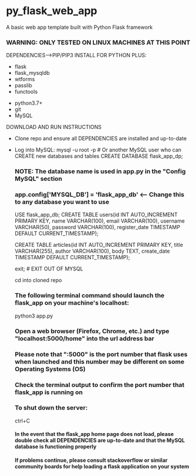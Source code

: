 # py_flask_web_app
A basic web app template built with Python Flask framework
### WARNING: ONLY TESTED ON LINUX MACHINES AT THIS POINT ###

DEPENDENCIES-->PIP/PIP3 INSTALL FOR PYTHON PLUS:
* flask
* flask_mysqldb
* wtforms
* passlib
* functools
- python3.7+
- git
- MySQL

DOWNLOAD AND RUN INSTRUCTIONS
* Clone repo and ensure all DEPENDENCIES are installed and up-to-date
* Log into MySQL:
  mysql -u root -p    # Or another MySQL user who can CREATE new databases and tables
  CREATE DATABASE flask_app_dp;
  ### NOTE: The database name is used in app.py in the "Config MySQL" section
  ### app.config['MYSQL_DB'] = 'flask_app_db' <-- Change this to any database you want to use
  USE flask_app_db;
  CREATE TABLE users(id INT AUTO_INCREMENT PRIMARY KEY, name VARCHAR(100), email VARCHAR(100), username VARCHAR(50), password VARCHAR(100), register_date TIMESTAMP DEFAULT CURRENT_TIMESTAMP);
  
  CREATE TABLE articles(id INT AUTO_INCREMENT PRIMARY KEY, title VARCHAR(255), author VARCHAR(100), body TEXT, create_date TIMESTAMP DEFAULT CURRENT_TIMESTAMP);
  
  exit;   # EXIT OUT OF MYSQL
  
  cd into cloned repo
  ### The following terminal command should launch the flask_app on your machine's localhost:
  python3 app.py
  ### Open a web browser (Firefox, Chrome, etc.) and type "localhost:5000/home" into the url address bar
  ### Please note that ":5000" is the port number that flask uses when launched and this number may be different on some Operating Systems (OS)
  ### Check the terminal output to confirm the port number that flask_app is running on
  ### To shut down the server:
  ctrl+C
  
  #### In the event that the flask_app home page does not load, please double check all DEPENDENCIES are up-to-date and that the MySQL database is functioning properly
  #### If problems continue, please consult stackoverflow or similar community boards for help loading a flask application on your system
  
